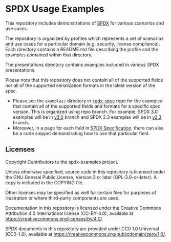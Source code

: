 # SPDX Usage Examples

This repository includes demonstrations of [SPDX](https://spdx.dev) for various
scenarios and use cases.

The repository is organized by profiles which represents a set of scenarios and
use cases for a particular domain (e.g. security, license compliance).
Each directory contains a README.md file describing the profile and the
examples contained within that directory.

The presentations directory contains examples included in various SPDX
presentations.

Please note that this repository does not contain all of the supported fields
nor all of the supported serialization formats in the latest version of the
spec.

- Please see the `examples/` directory in
  [spdx-spec](https://github.com/spdx/spdx-spec/) repo for the examples that
  contain all of the supported fields and formats for a specific spec version.
  This is organized using repo branch. For example, SPDX 3.0 examples will be
  in [v3.0](https://github.com/spdx/spdx-spec/tree/development/v3.0/examples)
  branch and SPDX 2.3 examples will be in
  [v2.3](https://github.com/spdx/spdx-spec/tree/development/v2.3/examples)
  branch.
- Moreover, in a page for each field in
  [SPDX Specification](https://spdx.github.io/spdx-spec/), there can also
  be a code snippet demonstrating how to use that particular field.

## Licenses

Copyright Contributors to the spdx-examples project.

Unless otherwise specified, source code in this repository is licensed under
the GNU General Public License, Version 3 or later (GPL-3.0-or-later).
A copy is included in the COPYING file.

Other licenses may be specified as well for certain files for purposes of
illustration or where third-party components are used.

Documentation in this repository is licensed under the Creative Commons
Attribution 4.0 International license (CC-BY-4.0), available at
https://creativecommons.org/licenses/by/4.0/.

SPDX documents in this repository are provided under CC0 1.0 Universal
(CC0-1.0), available at https://creativecommons.org/publicdomain/zero/1.0/.
